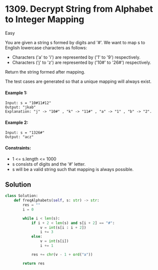 # 1309. Decrypt String from Alphabet to Integer Mapping

Easy

You are given a string s formed by digits and '#'. We want to map s to English
lowercase characters as follows:

- Characters ('a' to 'i') are represented by ('1' to '9') respectively.
- Characters ('j' to 'z') are represented by ('10#' to '26#') respectively.

Return the string formed after mapping.

The test cases are generated so that a unique mapping will always exist.

#### Example 1:

```
Input: s = "10#11#12"
Output: "jkab"
Explanation: "j" -> "10#" , "k" -> "11#" , "a" -> "1" , "b" -> "2".
```

#### Example 2:

```
Input: s = "1326#"
Output: "acz"
```

#### Constraints:

- 1 <= s.length <= 1000
- s consists of digits and the '#' letter.
- s will be a valid string such that mapping is always possible.

## Solution

```python
class Solution:
    def freqAlphabets(self, s: str) -> str:
        res = ""
        i = 0

        while i < len(s):
            if i + 2 < len(s) and s[i + 2] == "#":
                v = int(s[i : i + 2])
                i += 3
            else:
                v = int(s[i])
                i += 1

            res += chr(v - 1 + ord("a"))

        return res
```
